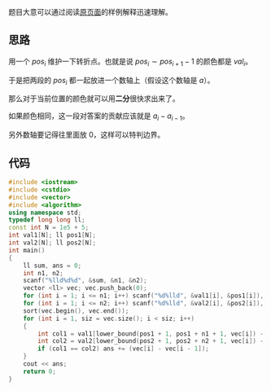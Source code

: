 题目大意可以通过阅读[原页面](https://atcoder.jp/contests/abc294/tasks/abc294_e)的样例解释迅速理解。

## 思路

用一个 $pos_i$ 维护一下转折点。也就是说 $pos_i \sim pos_{i+1}-1$ 的颜色都是 $val_i$。

于是把两段的 $pos_i$ 都一起放进一个数轴上（假设这个数轴是 $a$）。

那么对于当前位置的颜色就可以用**二分**很快求出来了。


如果颜色相同，这一段对答案的贡献应该就是 $a_i - a_{i-1}$。

另外数轴要记得往里面放 $0$，这样可以特判边界。

## 代码

```cpp
#include <iostream>
#include <cstdio>
#include <vector>
#include <algorithm>
using namespace std;
typedef long long ll;
const int N = 1e5 + 5;
int val1[N]; ll pos1[N];
int val2[N]; ll pos2[N];
int main()
{
	ll sum, ans = 0;
	int n1, n2;
	scanf("%lld%d%d", &sum, &n1, &n2);
	vector <ll> vec; vec.push_back(0);
	for (int i = 1; i <= n1; i++) scanf("%d%lld", &val1[i], &pos1[i]), pos1[i] += pos1[i - 1], vec.push_back(pos1[i]);
	for (int i = 1; i <= n2; i++) scanf("%d%lld", &val2[i], &pos2[i]), pos2[i] += pos2[i - 1], vec.push_back(pos2[i]);
	sort(vec.begin(), vec.end());
	for (int i = 1, siz = vec.size(); i < siz; i++)
	{
		int col1 = val1[lower_bound(pos1 + 1, pos1 + n1 + 1, vec[i]) - pos1];
		int col2 = val2[lower_bound(pos2 + 1, pos2 + n2 + 1, vec[i]) - pos2];
		if (col1 == col2) ans += (vec[i] - vec[i - 1]);
	}
	cout << ans;
	return 0;
}
```